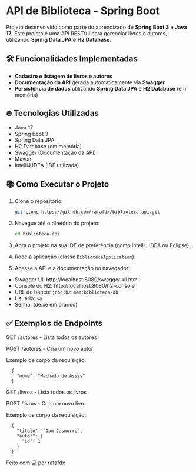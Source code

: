 # API de Biblioteca - Spring Boot

Projeto desenvolvido como parte do aprendizado de **Spring Boot 3** e **Java 17**. Este projeto é uma API RESTful para gerenciar livros e autores, utilizando **Spring Data JPA** e **H2 Database**.

## 🛠 Funcionalidades Implementadas

- **Cadastro e listagem de livros e autores**
- **Documentação da API** gerada automaticamente via **Swagger**
- **Persistência de dados** utilizando **Spring Data JPA** e **H2 Database** (em memória)

## 🔥 Tecnologias Utilizadas

- Java 17
- Spring Boot 3
- Spring Data JPA
- H2 Database (em memória)
- Swagger (Documentação da API)
- Maven
- IntelliJ IDEA (IDE utilizada)

## 📚 Como Executar o Projeto

1. Clone o repositório:
   ```bash
   git clone https://github.com/rafafdx/biblioteca-api.git
   ```
2. Navegue até o diretório do projeto:
   ```bash
   cd biblioteca-api
   ```
3. Abra o projeto na sua IDE de preferência (como IntelliJ IDEA ou Eclipse).

4. Rode a aplicação (classe ```BibliotecaApplication```).

5. Acesse a API e a documentação no navegador:

- Swagger UI: http://localhost:8080/swagger-ui.html  
- Console do H2: http://localhost:8080/h2-console  
- URL do banco: `jdbc:h2:mem:biblioteca-db`  
- Usuário: `sa`  
- Senha: (deixe em branco)

## ✅ Exemplos de Endpoints

GET /autores - Lista todos os autores

POST /autores - Cria um novo autor

Exemplo de corpo da requisição:
```
  {
    "nome": "Machado de Assis"
  }
```
GET /livros - Lista todos os livros

POST /livros - Cria um novo livro

Exemplo de corpo da requisição:
```
  {
    "titulo": "Dom Casmurro",
    "autor": {
      "id": 1
    }
  }
```

Feito com 💻 por rafafdx

